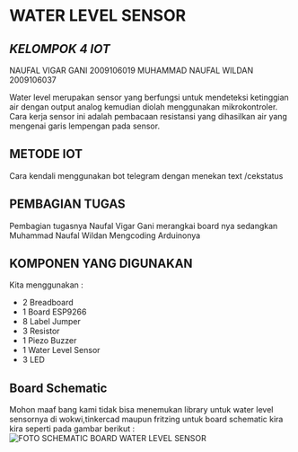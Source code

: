 # WATER LEVEL SENSOR
## _KELOMPOK 4 IOT_
NAUFAL VIGAR GANI
2009106019
MUHAMMAD NAUFAL WILDAN  
2009106037

Water level merupakan sensor yang berfungsi untuk mendeteksi ketinggian air dengan output analog kemudian diolah menggunakan mikrokontroler. Cara kerja sensor ini adalah pembacaan resistansi yang dihasilkan air yang mengenai garis lempengan pada sensor.

## METODE IOT
Cara kendali menggunakan bot telegram dengan menekan text /cekstatus

## PEMBAGIAN TUGAS
Pembagian tugasnya Naufal Vigar Gani merangkai board nya sedangkan Muhammad Naufal Wildan Mengcoding Arduinonya

## KOMPONEN YANG DIGUNAKAN
Kita menggunakan :

- 2 Breadboard
- 1 Board ESP9266
- 8 Label Jumper
- 3 Resistor
- 1 Piezo Buzzer
- 1 Water Level Sensor
- 3 LED

## Board Schematic
Mohon maaf bang kami tidak bisa menemukan library untuk water level sensornya di wokwi,tinkercad maupun fritzing untuk board schematic kira kira seperti pada gambar berikut :
![FOTO SCHEMATIC BOARD WATER LEVEL SENSOR](https://www.google.com/url?sa=i&url=https%3A%2F%2Frobu.in%2Fwater-level-indicator-interfacing-with-arduino-connection-and-code%2F&psig=AOvVaw3KqL2L_BdoU25mrFEzDKqh&ust=1680973199422000&source=images&cd=vfe&ved=0CBEQjRxqFwoTCJDcwqKfmP4CFQAAAAAdAAAAABAE)


